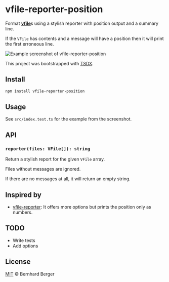 # vfile-reporter-position

Format [**vfile**](https://github.com/vfile/vfile)s using a stylish reporter with position output and a summary line.

If the `VFile` has contents and a message will have a position then it will print the first erroneous line.

![Example screenshot of **vfile-reporter-position**](screenshot.png)

This project was bootstrapped with [TSDX](https://github.com/jaredpalmer/tsdx).

## Install

```sh
npm install vfile-reporter-position
```

## Usage

See `src/index.test.ts` for the example from the screenshot.

## API

### `reporter(files: VFile[]): string`

Return a stylish report for the given `VFile` array.

Files without messages are ignored.

If there are no messages at all, it will return an empty string.

## Inspired by

* [vfile-reporter](https://github.com/vfile/vfile-reporter): It offers more options but prints the position only as numbers.

## TODO

* Write tests
* Add options

## License

[MIT](LICENSE) © Bernhard Berger
